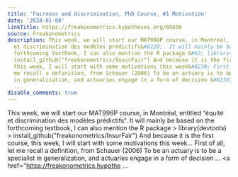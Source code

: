 ```yaml
---
title: 'Fairness and discrimination, PhD Course, #1 Motivation'
date: '2024-01-08'
linkTitle: https://freakonometrics.hypotheses.org/69650
source: Freakonometrics
description: This week, we will start our MAT998P course, in Montréal, entitled &#8220;équité
  et discrimination des modèles prédictifs&#8220;. It will mainly be based on the
  forthcoming textbook, I can also mention the R package &#62; library(devtools) &#62;
  install_github("freakonometrics/InsurFair") And because it is the first course,
  this week, I will start with some motivations this week&#8230; First of all, let
  me recall a definition, from Schauer (2006) To be an actuary is to be a specialist
  in generalization, and actuaries engage in a form of decision &#8230; <a href="https://freakonometrics.hypothe
  ...
disable_comments: true
---
```

This week, we will start our MAT998P course, in Montréal, entitled &#8220;équité et discrimination des modèles prédictifs&#8220;. It will mainly be based on the forthcoming textbook, I can also mention the R package &#62; library(devtools) &#62; install_github("freakonometrics/InsurFair") And because it is the first course, this week, I will start with some motivations this week&#8230; First of all, let me recall a definition, from Schauer (2006) To be an actuary is to be a specialist in generalization, and actuaries engage in a form of decision &#8230; <a href="https://freakonometrics.hypothe ...